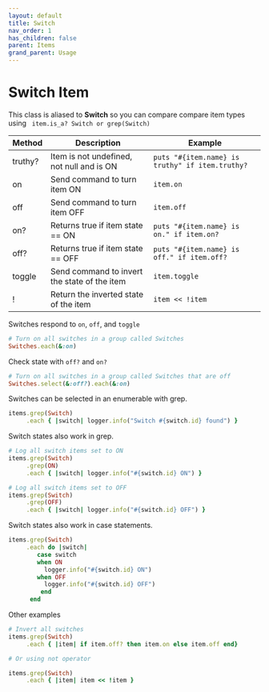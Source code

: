 ```yaml
---
layout: default
title: Switch
nav_order: 1
has_children: false
parent: Items
grand_parent: Usage
---
```



# Switch Item
This class is aliased to **Switch** so you can compare compare item types using ` item.is_a? Switch or grep(Switch)`

| Method  | Description                                  | Example                                         |
| ------- | -------------------------------------------- | ----------------------------------------------- |
| truthy? | Item is not undefined, not null and is ON    | `puts "#{item.name} is truthy" if item.truthy?` |
| on      | Send command to turn item ON                 | `item.on`                                       |
| off     | Send command to turn item OFF                | `item.off`                                      |
| on?     | Returns true if item state == ON             | `puts "#{item.name} is on." if item.on?`        |
| off?    | Returns true if item state == OFF            | `puts "#{item.name} is off." if item.off?`      |
| toggle  | Send command to invert the state of the item | `item.toggle`                                   |
| !       | Return the inverted state of the item        | `item << !item`                                 |


Switches respond to `on`, `off`, and `toggle`

```ruby
# Turn on all switches in a group called Switches
Switches.each(&:on)
```

Check state with `off?` and `on?`

```ruby
# Turn on all switches in a group called Switches that are off
Switches.select(&:off?).each(&:on)
```

Switches can be selected in an enumerable with grep.

```ruby
items.grep(Switch)
     .each { |switch| logger.info("Switch #{switch.id} found") }
```

Switch states also work in grep.
```ruby
# Log all switch items set to ON
items.grep(Switch)
     .grep(ON)
     .each { |switch| logger.info("#{switch.id} ON") }

# Log all switch items set to OFF
items.grep(Switch)
     .grep(OFF)
     .each { |switch| logger.info("#{switch.id} OFF") }
```

Switch states also work in case statements.
```ruby
items.grep(Switch)
     .each do |switch|
        case switch
        when ON
          logger.info("#{switch.id} ON")
        when OFF
          logger.info("#{switch.id} OFF")
         end
      end
```


Other examples
```ruby
# Invert all switches
items.grep(Switch)
     .each { |item| if item.off? then item.on else item.off end}

# Or using not operator

items.grep(Switch)
     .each { |item| item << !item } 

```

